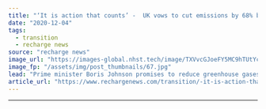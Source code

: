 ```yaml
---
title: "‘It is action that counts’ -  UK vows to cut emissions by 68% by 2030, but doesn't say how"
date: "2020-12-04"
tags: 
  - transition
  - recharge news
source: "recharge news"
image_url: "https://images-global.nhst.tech/image/TXVvcGJoeFY5MC9hTUtYcGdJSnVLcTFjSUlEelMzTFdiSGg3eHdPWmxGTT0=/nhst/binary/cadf0073f7a6a93ccb8fe813c9402f0d"
image_fp: "/assets/img/post_thumbnails/67.jpg"
lead: "Prime minister Boris Johnson promises to reduce greenhouse gases faster than any major economy, but offers no policies or roadmaps as to how this might be achieved"
article_url: "https://www.rechargenews.com/transition/-it-is-action-that-counts-uk-vows-to-cut-emissions-by-68-by-2030-but-doesnt-say-how/2-1-924886"
---
```


---
